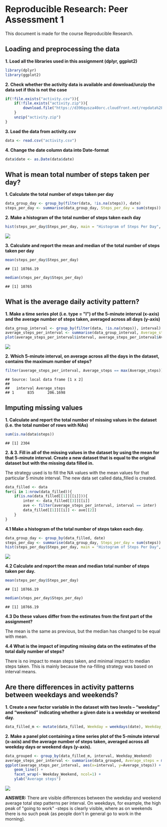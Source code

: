 # Reproducible Research: Peer Assessment 1

This document is made for the course Reproducible Research.

## Loading and preprocessing the data


**1. Load all the libraries used in this assignment (dplyr, ggplot2)**


```r
library(dplyr)
library(ggplot2)
```

**2. Check whether the activity data is available and download/unzip the data set if this is not the case**


```r
if(!file.exists("activity.csv")){
    if(!file.exists("activity.zip")){
        download.file("https://d396qusza40orc.cloudfront.net/repdata%2Fdata%2Factivity.zip", "activity.zip", method="curl")
    }
    unzip("activity.zip")
}
```

**3. Load the data from activity.csv**


```r
data <- read.csv("activity.csv")
```

**4. Change the date column data into Date-format**


```r
data$date <- as.Date(data$date)
```

## What is mean total number of steps taken per day?

**1. Calculate the total number of steps taken per day**

```r
data_group_day <- group_by(filter(data, !is.na(steps)), date)
steps_per_day <- summarise(data_group_day, Steps_per_day = sum(steps))
```

**2. Make a histogram of the total number of steps taken each day**

```r
hist(steps_per_day$Steps_per_day, main = "Histogram of Steps Per Day", xlab = "Steps Per Day", ylim=c(0,40))
```

![](PA1_template_files/figure-html/unnamed-chunk-6-1.png) 


**3. Calculate and report the mean and median of the total number of steps taken per day**


```r
mean(steps_per_day$Steps_per_day)
```

```
## [1] 10766.19
```

```r
median(steps_per_day$Steps_per_day)
```

```
## [1] 10765
```



## What is the average daily activity pattern?

**1. Make a time series plot (i.e. type = "l") of the 5-minute interval (x-axis) and the average number of steps taken, averaged across all days (y-axis)**


```r
data_group_interval <- group_by(filter(data, !is.na(steps)), interval)
average_steps_per_interval <- summarise(data_group_interval, Average_steps = mean(steps))
plot(average_steps_per_interval$interval, average_steps_per_interval$Average_steps, type = "l", main = "Average Steps Per Interval", xlab="Interval", ylab = "Average Steps Per Interval")
```

![](PA1_template_files/figure-html/unnamed-chunk-8-1.png) 

**2. Which 5-minute interval, on average across all the days in the dataset, contains the maximum number of steps?**


```r
filter(average_steps_per_interval, Average_steps == max(Average_steps))
```

```
## Source: local data frame [1 x 2]
## 
##   interval Average_steps
## 1      835      206.1698
```


## Imputing missing values

**1. Calculate and report the total number of missing values in the dataset (i.e. the total number of rows with NAs)**


```r
sum(is.na(data$steps))
```

```
## [1] 2304
```


**2. & 3. Fill in all of the missing values in the dataset by using the  mean for that 5-minute interval. Create a new dataset that is equal to the original dataset but with the missing data filled in.**

The strategy used is to fill the NA values with the mean values for that particular 5 minute interval. The new data set called data_filled is created.


```r
data_filled <- data
for(i in 1:nrow(data_filled)){
    if(is.na(data_filled[[1]][[i]])){
        inter <- data_filled[[3]][[i]]
        ave <- filter(average_steps_per_interval, interval == inter)
        data_filled[[1]][[i]] <- ave[[2]]
    }
}
```


**4.1  Make a histogram of the total number of steps taken each day.** 


```r
data_group_day <- group_by(data_filled, date)
steps_per_day <- summarise(data_group_day, Steps_per_day = sum(steps))
hist(steps_per_day$Steps_per_day, main = "Histogram of Steps Per Day", xlab = "Steps Per Day", ylim=c(0,40))
```

![](PA1_template_files/figure-html/unnamed-chunk-12-1.png) 

**4.2 Calculate and report the mean and median total number of steps taken per day.**


```r
mean(steps_per_day$Steps_per_day)
```

```
## [1] 10766.19
```

```r
median(steps_per_day$Steps_per_day)
```

```
## [1] 10766.19
```


**4.3 Do these values differ from the estimates from the first part of the assignment?** 

The mean is the same as previous, but the median has changed to be equal with mean.

**4.4 What is the impact of imputing missing data on the estimates of the total daily number of steps?**

There is no impact to mean steps taken, and minimal impact to median steps taken. This is mainly because the na-filling strategy was based on interval means.



## Are there differences in activity patterns between weekdays and weekends?

**1. Create a new factor variable in the dataset with two levels – “weekday” and “weekend” indicating whether a given date is a weekday or weekend day.**


```r
data_filled_m <- mutate(data_filled, Weekday = weekdays(date), Weekday_Weekend= ifelse((Weekday == "Sunday" | Weekday == "Saturday"), "weekend", "weekday"))
```

**2. Make a panel plot containing a time series plot of the 5-minute interval (x-axis) and the average number of steps taken, averaged across all weekday days or weekend days (y-axis).**


```r
data_grouped <- group_by(data_filled_m, interval, Weekday_Weekend)
average_steps_per_interval <- summarise(data_grouped, Average_steps = mean(steps))
ggplot(average_steps_per_interval, aes(x=interval, y=Average_steps)) + 
    geom_line() + 
    facet_wrap(~ Weekday_Weekend, ncol=1) + 
    ylab("Average steps")
```

![](PA1_template_files/figure-html/unnamed-chunk-15-1.png) 

**ANSWER:** There are visible differences between the weekday and weekend average total step patterns per interval. On weekdays, for example, the high peak of "going to work" -steps is clearly visible, where as on weekends there is no such peak (as people don't in general go to work in the morning).
